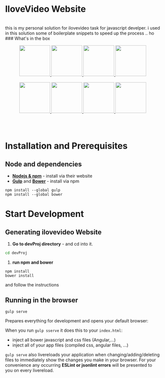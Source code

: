 # IloveVideo Website
<br>
this is my personal solution for ilovevideo task for javascript develper.
i used in this solution some of boilerplate snippets to speed up the process .. ho
<br>
### What's in the box
<br>
<p align="center" >
  <a href="http://gulpjs.com/" target="_blank" alt="gulp" title="gulp">
    <img height="100" src="https://cloud.githubusercontent.com/assets/1370779/9409728/c5332474-481c-11e5-9a6e-74641a0f1782.png">
  </a>
  <a href="http://bower.io/" target="_blank" alt="bower" title="bower">
    <img height="100" src="https://cloud.githubusercontent.com/assets/1370779/6041250/ef9a78b8-ac7a-11e4-9586-7e7e894e201e.png">
  </a>
  <a href="https://www.browsersync.io/" target="_blank" alt="bower" title="bower">
    <img height="100" src="https://cloud.githubusercontent.com/assets/1370779/16412038/77028548-3d2a-11e6-88d0-2c0d66582f4c.png">
  </a>
  <a href="https://angularjs.org/" target="_blank" alt="angular" title="angular">
    <img height="100" src="https://cloud.githubusercontent.com/assets/1370779/6041199/5978cb96-ac7a-11e4-9568-829e2ea4312f.png">
  </a>
  <br>
  <br>
  <a href="http://sass-lang.com/" target="_blank" alt="sass" title="sass">
    <img height="100" src="https://cloud.githubusercontent.com/assets/1370779/9410121/c330a3de-481e-11e5-8a69-ca0c56f6cabc.png">
  </a>
  <a href="http://eslint.org/" target="_blank" alt="eslint" title="eslint">
    <img height="100" src="https://cloud.githubusercontent.com/assets/1370779/15893052/ada5651e-2d7d-11e6-9246-dc749c7afd63.png">
  </a>
  <a href="http://karma-runner.github.io/" target="_blank" alt="karma" title="karma">
    <img height="100" src="https://cloud.githubusercontent.com/assets/1370779/9410216/44fef8fc-481f-11e5-8037-2f7f03678f4c.png">
  </a>
  <a href="http://jasmine.github.io/" target="_blank" alt="jasmine" title="jasmine">
    <img height="100" src="https://cloud.githubusercontent.com/assets/1370779/9410153/ebd46a00-481e-11e5-9864-f00fa8427d17.png">
  </a>
</p>
<br>
<br>

# Installation and Prerequisites


## Node and dependencies
-  **[Nodejs & npm](https://nodejs.org/)** - install via their website
-  **[Gulp](http://gulpjs.com/)** and **[Bower](http://bower.io/)** - install via npm

```
npm install --global gulp
npm install --global bower
```

# Start Development

## Generating ilovevideo Website
1. **Go to devProj directory** - and cd into it.

  ```sh
  cd devProj
  ```

1. **run npm and bower**

  ```
  npm install
  bower install
  ```
  and follow the instructions


## Running in the browser
```
gulp serve
```
Prepares everything for development and opens your default browser:

When you run `gulp sserve` it does this to your `index.html`:
- inject all bower javascript and css files (Angular,...)
- inject all of your app files (compiled css, angular files, ...)

`gulp serve` also livereloads your application when changing/adding/deleting files to immediately show the changes you make in your browser. For your convenience any occurring **ESLint or jsonlint errors** will be presented to you on every livereload.
